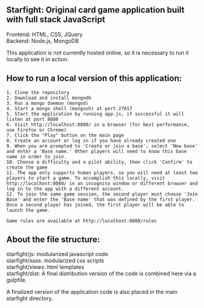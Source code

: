 ## Starfight: Original card game application built with full stack JavaScript

Frontend: HTML, CSS, JQuery  
Backend: Node.js, MongoDB

This application is not currently hosted online, so it is necessary to run it locally to see it in action.

## How to run a local version of this application:

	1. Clone the repository
	2. Download and install mongodb
	3. Run a mongo daemon (mongod)
	4. Start a mongo shell (mongosh) at port 27017
	5. Start the application by running app.js, if successful it will listen at port 8080
	6. Visit http://localhost:8080/ in a browser (for best performance, use Firefox or Chrome)
	7. Click the "Play" button on the main page
	8. Create an account or log in if you have already created one
	9. When you are prompted to 'Create or join a base', select 'New base' and enter a 'Base name.' Other players will need to know this base name in order to join.
	10. Choose a difficulty and a pilot ability, then click 'Confirm' to create the game
	11. The app only supports human players, so you will need at least two players to start a game. To accomplish this locally, visit http://localhost:8080/ in an incognito window or different browser and log in to the app with a different account. 
	12. To join the same game session, the second player must choose 'Join Base' and enter the 'Base name' that was defined by the first player. Once a second player has joined, the first player will be able to launch the game.

	Game rules are available at http://localhost:8080/rules

## About the file structure:

starfight/js: modularized javascript code  
starfight/sass: modularized css scripts  
starfight/views: html templates  
starfight/dist: A final distribution version of the code is combined here via a gulpfile.

A finalized version of the application code is also placed in the main starfight directory.
